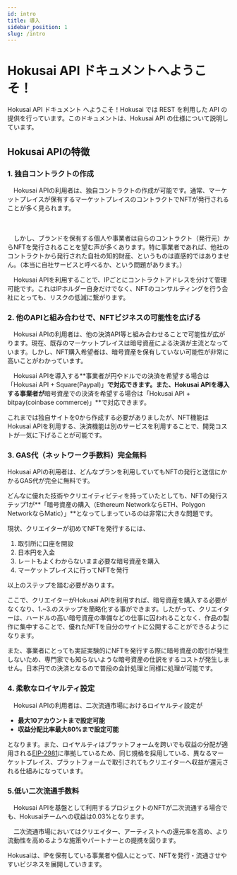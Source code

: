 ```yaml
---
id: intro
title: 導入
sidebar_position: 1
slug: /intro
---
```


# Hokusai API ドキュメントへようこそ！

Hokusai API ドキュメント へようこそ！Hokusai では REST を利用した API の提供を行っています。このドキュメントは、Hokusai API の仕様について説明しています。

## Hokusai APIの特徴

### 1. 独自コントラクトの作成

　Hokusai APIの利用者は、独自コントラクトの作成が可能です。通常、マーケットプレイスが保有するマーケットプレイスのコントラクトでNFTが発行されることが多く見られます。

　

　しかし、ブランドを保有する個人や事業者は自らのコントラクト（発行元）からNFTを発行されることを望む声が多くあります。特に事業者であれば、他社のコントラクトから発行された自社の知的財産、というものは直感的ではありません。（本当に自社サービスと呼べるか、という問題があります。）

　Hokusai APIを利用することで、IPごとにコントラクトアドレスを分けて管理可能です。これはIPホルダー自身だけでなく、NFTのコンサルティングを行う会社にとっても、リスクの低減に繋がります。

### 2. 他のAPIと組み合わせで、NFTビジネスの可能性を広げる

　Hokusai APIの利用者は、他の決済API等と組み合わせることで可能性が広がります。現在、既存のマーケットプレイスは暗号資産による決済が主流となっています。しかし、NFT購入希望者は、暗号資産を保有していない可能性が非常に高いことがわかっています。

　Hokusai APIを導入する**事業者が円やドルでの決済を希望する場合は「Hokusai API + Square(Paypal)」**で対応できます。また、Hokusai APIを導入する事業者が**暗号資産での決済を希望する場合は「Hokusai API + bitpay(coinbase commerce)」**で対応できます。

これまでは独自サイトを0から作成する必要がありましたが、NFT機能はHokusai APIを利用する、決済機能は別のサービスを利用することで、開発コストが一気に下げることが可能です。

### 3. GAS代（ネットワーク手数料）完全無料

Hokusai APIの利用者は、どんなプランを利用していてもNFTの発行と送信にかかるGAS代が完全に無料です。

どんなに優れた技術やクリエイティビティを持っていたとしても、NFTの発行ステップ1が**「暗号資産の購入（Ethereum NetworkならETH、Polygon NetworkならMatic）」**となってしまっているのは非常に大きな問題です。

現状、クリエイターが初めてNFTを発行するには、

1. 取引所に口座を開設
2. 日本円を入金
3. レートもよくわからないまま必要な暗号資産を購入
4. マーケットプレイスに行ってNFTを発行

以上のステップを踏む必要があります。

ここで、クリエイターがHokusai APIを利用すれば、暗号資産を購入する必要がなくなり、1.~3.のステップを簡略化する事ができます。したがって、クリエイターは、ハードルの高い暗号資産の準備などの仕事に囚われることなく、作品の製作に集中することで、優れたNFTを自分のサイトに公開することができるようになります。

また、事業者にとっても実証実験的にNFTを発行する際に暗号資産の取引が発生しないため、専門家でも知らないような暗号資産の仕訳をするコストが発生しません。日本円での決済となるので普段の会計処理と同様に処理が可能です。

### 4. 柔軟なロイヤルティ設定

　Hokusai APIの利用者は、二次流通市場におけるロイヤルティ設定が

- **最大10アカウントまで設定可能**
- **収益分配比率最大80%まで設定可能**

となります。また、ロイヤルティはプラットフォームを跨いでも収益の分配が適用される[EIP-2981](https://eips.ethereum.org/EIPS/eip-2981)に準拠しているため、同じ規格を採用している、異なるマーケットプレイス、プラットフォームで取引されてもクリエイターへ収益が還元される仕組みになっています。

### 5.低い二次流通手数料

　Hokusai APIを基盤として利用するプロジェクトのNFTが二次流通する場合でも、Hokusaiチームへの収益は0.03%となります。

　二次流通市場においてはクリエイター、アーティストへの還元率を高め、より流動性を高めるような施策やパートナーとの提携を図ります。

Hokusaiは、IPを保有している事業者や個人にとって、NFTを発行・流通させやすいビジネスを展開していきます。